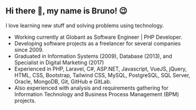 Hi there 👋, my name is Bruno! 😉
---

I love learning new stuff and solving problems using technology.

- Working currently at Globant as Software Engineer | PHP Developer.
- Developing software projects as a freelancer for several companies since 2009.
- Graduated in Information Systems (2009), Database (2013), and Specialist in Digital Marketing (2017)
- Experienced in PHP, Laravel, C#, ASP.NET, Javascript, VueJS, jQuery, HTML, CSS, Bootstrap, Tailwind CSS, MySQL, PostgreSQL, SQL Server, Oracle, MongoDB, Git, GitHub e GitLab.
- Also experienced with analysis and requirements gathering for Information Technology and Business Process Management (BPM) projects.
